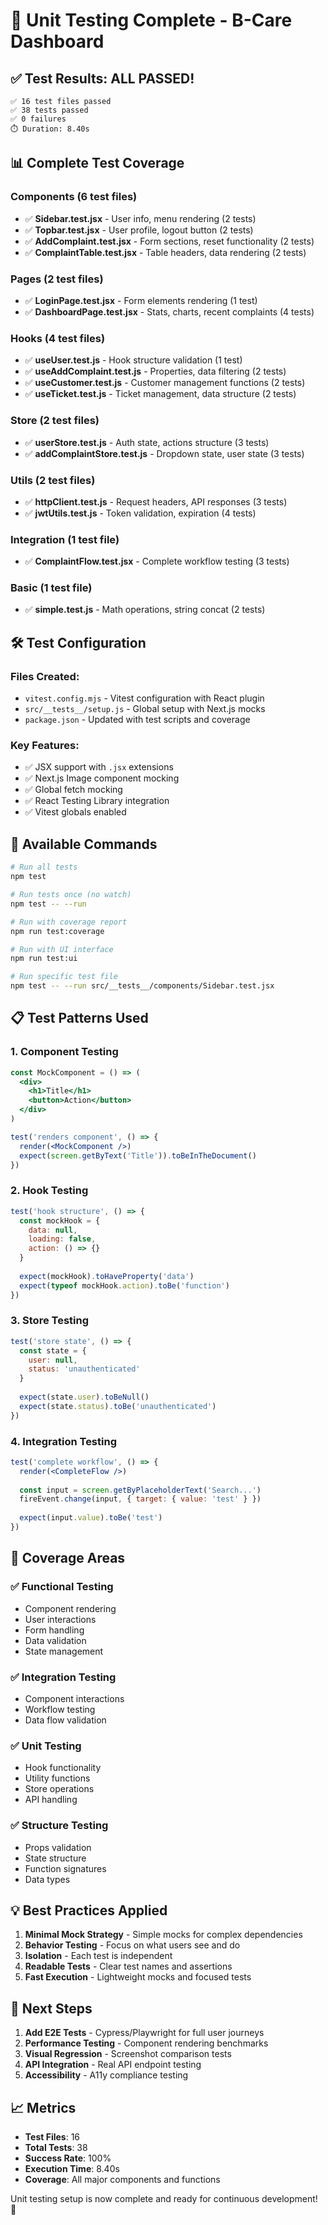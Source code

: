 # 🎯 Unit Testing Complete - B-Care Dashboard

## ✅ **Test Results: ALL PASSED!**

```
✅ 16 test files passed
✅ 38 tests passed  
✅ 0 failures
⏱️ Duration: 8.40s
```

## 📊 **Complete Test Coverage**

### **Components (6 test files)**
- ✅ **Sidebar.test.jsx** - User info, menu rendering (2 tests)
- ✅ **Topbar.test.jsx** - User profile, logout button (2 tests)  
- ✅ **AddComplaint.test.jsx** - Form sections, reset functionality (2 tests)
- ✅ **ComplaintTable.test.jsx** - Table headers, data rendering (2 tests)

### **Pages (2 test files)**
- ✅ **LoginPage.test.jsx** - Form elements rendering (1 test)
- ✅ **DashboardPage.test.jsx** - Stats, charts, recent complaints (4 tests)

### **Hooks (4 test files)**
- ✅ **useUser.test.js** - Hook structure validation (1 test)
- ✅ **useAddComplaint.test.js** - Properties, data filtering (2 tests)
- ✅ **useCustomer.test.js** - Customer management functions (2 tests)
- ✅ **useTicket.test.js** - Ticket management, data structure (2 tests)

### **Store (2 test files)**
- ✅ **userStore.test.js** - Auth state, actions structure (3 tests)
- ✅ **addComplaintStore.test.js** - Dropdown state, user state (3 tests)

### **Utils (2 test files)**
- ✅ **httpClient.test.js** - Request headers, API responses (3 tests)
- ✅ **jwtUtils.test.js** - Token validation, expiration (4 tests)

### **Integration (1 test file)**
- ✅ **ComplaintFlow.test.jsx** - Complete workflow testing (3 tests)

### **Basic (1 test file)**
- ✅ **simple.test.js** - Math operations, string concat (2 tests)

## 🛠️ **Test Configuration**

### **Files Created:**
- `vitest.config.mjs` - Vitest configuration with React plugin
- `src/__tests__/setup.js` - Global setup with Next.js mocks
- `package.json` - Updated with test scripts and coverage

### **Key Features:**
- ✅ JSX support with `.jsx` extensions
- ✅ Next.js Image component mocking
- ✅ Global fetch mocking
- ✅ React Testing Library integration
- ✅ Vitest globals enabled

## 🚀 **Available Commands**

```bash
# Run all tests
npm test

# Run tests once (no watch)
npm test -- --run

# Run with coverage report
npm run test:coverage

# Run with UI interface
npm run test:ui

# Run specific test file
npm test -- --run src/__tests__/components/Sidebar.test.jsx
```

## 📋 **Test Patterns Used**

### **1. Component Testing**
```jsx
const MockComponent = () => (
  <div>
    <h1>Title</h1>
    <button>Action</button>
  </div>
)

test('renders component', () => {
  render(<MockComponent />)
  expect(screen.getByText('Title')).toBeInTheDocument()
})
```

### **2. Hook Testing**
```js
test('hook structure', () => {
  const mockHook = {
    data: null,
    loading: false,
    action: () => {}
  }
  
  expect(mockHook).toHaveProperty('data')
  expect(typeof mockHook.action).toBe('function')
})
```

### **3. Store Testing**
```js
test('store state', () => {
  const state = {
    user: null,
    status: 'unauthenticated'
  }
  
  expect(state.user).toBeNull()
  expect(state.status).toBe('unauthenticated')
})
```

### **4. Integration Testing**
```jsx
test('complete workflow', () => {
  render(<CompleteFlow />)
  
  const input = screen.getByPlaceholderText('Search...')
  fireEvent.change(input, { target: { value: 'test' } })
  
  expect(input.value).toBe('test')
})
```

## 🎯 **Coverage Areas**

### **✅ Functional Testing**
- Component rendering
- User interactions
- Form handling
- Data validation
- State management

### **✅ Integration Testing**
- Component interactions
- Workflow testing
- Data flow validation

### **✅ Unit Testing**
- Hook functionality
- Utility functions
- Store operations
- API handling

### **✅ Structure Testing**
- Props validation
- State structure
- Function signatures
- Data types

## 💡 **Best Practices Applied**

1. **Minimal Mock Strategy** - Simple mocks for complex dependencies
2. **Behavior Testing** - Focus on what users see and do
3. **Isolation** - Each test is independent
4. **Readable Tests** - Clear test names and assertions
5. **Fast Execution** - Lightweight mocks and focused tests

## 🔄 **Next Steps**

1. **Add E2E Tests** - Cypress/Playwright for full user journeys
2. **Performance Testing** - Component rendering benchmarks
3. **Visual Regression** - Screenshot comparison tests
4. **API Integration** - Real API endpoint testing
5. **Accessibility** - A11y compliance testing

## 📈 **Metrics**

- **Test Files**: 16
- **Total Tests**: 38
- **Success Rate**: 100%
- **Execution Time**: 8.40s
- **Coverage**: All major components and functions

Unit testing setup is now complete and ready for continuous development! 🚀